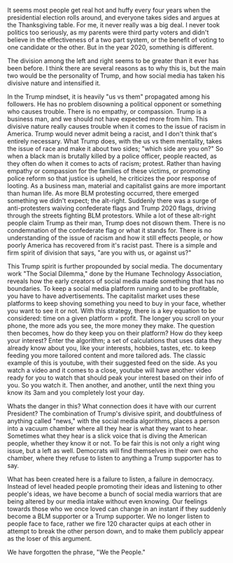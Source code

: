 
It seems most people get real hot and huffy every four years when the presidential election rolls around, and everyone takes sides and argues at the Thanksgiving table. For me, it never really was a big deal. I never took politics too seriously, as my parents were third party voters and didn't believe in the effectiveness of a two part system, or the benefit of voting to one candidate or the other. But in the year 2020, something is different. 

The division among the left and right seems to be greater than it ever has been before. I think there are several reasons as to why this is, but the main two would be the personality of Trump, and how social media has taken his divisive nature and intensified it. 

In the Trump mindset, it is heavily "us vs them" propagated among his followers. He has no problem disowning a political opponent or something who causes trouble. There is no empathy, or compassion. Trump is a business man, and we should not have expected more from him. This divisive nature really causes trouble when it comes to the issue of racism in America. Trump would never admit being a racist, and I don't think that's entirely necessary. What Trump does, with the us vs them mentality, takes the issue of race and make it about two sides; "which side are you on?" So when a black man is brutally killed by a police officer, people reacted, as they often do when it comes to acts of racism; protest. Rather than having empathy or compassion for the families of these victims, or promoting police reform so that justice is upheld, he criticizes the poor response of looting. As a business man, material and capitalist gains are more important than human life. As more BLM protesting occurred, there emerged something we didn't expect; the alt-right. Suddenly there was a surge of anti-protesters waiving confederate flags and Trump 2020 flags, driving through the streets fighting BLM protestors. While a lot of these alt-right people claim Trump as their man, Trump does not disown them. There is no condemnation of the confederate flag or what it stands for. There is no understanding of the issue of racism and how it still effects people, or how poorly America has recovered from it's racist past. There is a simple and firm spirit of division that says, "are you with us, or against us?" 

This Trump spirit is further propounded by social media. The documentary work "The Social Dilemma," done by the Humane Technology Association, reveals how the early creators of social media made something that has no boundaries. To keep a social media platform running and to be profitable, you have to have advertisements. The capitalist market uses these platforms to keep shoving something you need to buy in your face, whether you want to see it or not. With this strategy, there is a key equation to be considered: time on a given platform = profit. The longer you scroll on your phone, the more ads you see, the more money they make. The question then becomes, how do they keep you on their platform? How do they keep your interest? Enter the algorithm; a set of calculations that uses data they already know about you, like your interests, hobbies, tastes, etc. to keep feeding you more tailored content and more tailored ads. The classic example of this is youtube, with their suggested feed on the side. As you watch a video and it comes to a close, youtube will have another video ready for you to watch that should peak your interest based on their info of you. So you watch it. Then another, and another, until the next thing you know its 3am and you completely lost your day. 

Whats the danger in this? What connection does it have with our current President? The combination of Trump's divisive spirit, and doubtfulness of anything called "news," with the social media algorithms, places a person into a vacuum chamber where all they hear is what they want to hear. Sometimes what they hear is a slick voice that is diving the American people, whether they know it or not. To be fair this is not only a right wing issue, but a left as well. Democrats will find themselves in their own echo chamber, where they refuse to listen to anything a Trump supporter has to say. 

What has been created here is a failure to listen, a failure in democracy. Instead of level headed people promoting their ideas and listening to other people's ideas, we have become a bunch of social media warriors that are being altered by our media intake without even knowing. Our feelings towards those who we once loved can change in an instant if they suddenly become a BLM supporter or a Trump supporter. We no longer listen to people face to face, rather we fire 120 character quips at each other in attempt to break the other person down, and to make them publicly appear as the loser of this argument. 

We have forgotten the phrase, "We the People."
